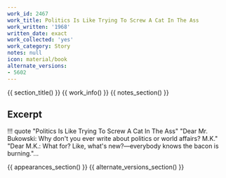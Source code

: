 ```yaml
---
work_id: 2467
work_title: Politics Is Like Trying To Screw A Cat In The Ass
work_written: '1968'
written_date: exact
work_collected: 'yes'
work_category: Story
notes: null
icon: material/book
alternate_versions:
- 5602
---
```


{{ section_title() }}
{{ work_info() }}
{{ notes_section() }}
## Excerpt
!!! quote "Politics Is Like Trying To Screw A Cat In The Ass"
    "Dear Mr. Bukowski:
    Why don't you ever write about politics or world affairs? M.K."
    "Dear M.K.:
    What for? Like, what's new?—everybody knows the bacon is burning."...

{{ appearances_section() }}
{{ alternate_versions_section() }}